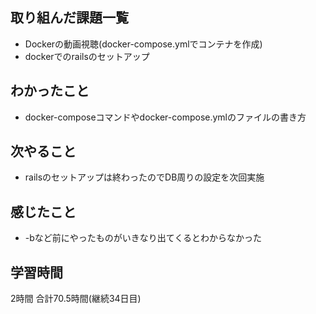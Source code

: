## 取り組んだ課題一覧
- Dockerの動画視聴(docker-compose.ymlでコンテナを作成)
- dockerでのrailsのセットアップ
## わかったこと
- docker-composeコマンドやdocker-compose.ymlのファイルの書き方
## 次やること 
- railsのセットアップは終わったのでDB周りの設定を次回実施
## 感じたこと
- -bなど前にやったものがいきなり出てくるとわからなかった


## 学習時間
2時間
合計70.5時間(継続34日目)
